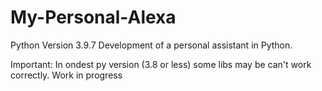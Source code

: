 # My-Personal-Alexa
Python Version 3.9.7
Development of a personal assistant in Python.

Important: In ondest py version (3.8 or less) some libs may be can't work correctly.
Work in progress
